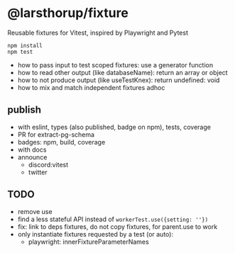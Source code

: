 # @larsthorup/fixture

Reusable fixtures for Vitest, inspired by Playwright and Pytest

```
npm install
npm test
```

- how to pass input to test scoped fixtures: use a generator function
- how to read other output (like databaseName): return an array or object
- how to not produce output (like useTestKnex): return undefined: void
- how to mix and match independent fixtures adhoc

## publish

- with eslint, types (also published, badge on npm), tests, coverage
- PR for extract-pg-schema
- badges: npm, build, coverage
- with docs
- announce
  - discord:vitest
  - twitter

## TODO

- remove use
- find a less stateful API instead of `workerTest.use({setting: ''})`
- fix: link to deps fixtures, do not copy fixtures, for parent.use to work
- only instantiate fixtures requested by a test (or auto):
  - playwright: innerFixtureParameterNames
